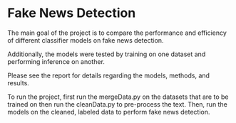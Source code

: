 # Fake News Detection

The main goal of the project is to compare the performance and efficiency of different classifier models on fake news detection.

Additionally, the models were tested by training on one dataset and performing inference on another.

Please see the report for details regarding the models, methods, and results.

To run the project, first run the mergeData.py on the datasets that are to be trained on then run the cleanData.py to pre-process the text.
Then, run the models on the cleaned, labeled data to perform fake news detection.
